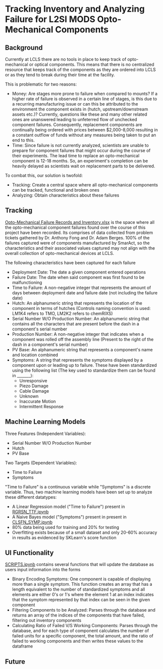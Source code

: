 # Tracking Inventory and Analyzing Failure for L2SI MODS Opto-Mechanical Components

## Background
Currently at LCLS there are no tools in place to keep track of opto-mechanical or optical components. This means that there is no centralized resource that keeps track of the components as they are ordered into LCLS or as they tend to break during their time at the facility. 

This is problematic for two reasons: 
- Money: Are stages more prone to failure when compared to mounts? If a higher rate of failure is observed in a certain line of stages, is this due to a recurring manufacturing issue or can this be attributed to the environment the component exists in (hutch, upstream/downstream assets etc.)? Currently, questions like these and many other related ones are unanswered leading to unfeterred flow of unchecked component failures. Consequently, replacement components are continually being ordered with prices between $2,000-8,000 resulting in a constant outflow of funds without any measures being taken to put an end to this.
- Time: Since failure is not currently analyzed, scientists are unable to prepare for component failures that might occur during the course of their experiments. The lead time to replace an opto-mechanical component is 12-18 months. So, an experiment's completion can be heavily delayed as scientists wait on replacement parts to be delivered.

To combat this, our solution is twofold:
- Tracking: Create a central space where all opto-mechanical components can be tracked, functional and broken ones
- Analyzing: Obtain characteristics about these failures 



## Tracking
[Opto-Mechanical Failure Records and Inventory.xlsx](/Opto-MechanicalFailureRecordsandInventory.xlsx) is the space where all the opto-mechanical component failures found over the course of this project have been recorded. Its comprises of data collected from problem tickets gathered by Dr. Anthony Fong and Dr. Adam Berges. 100% of the failures captured were of components manufactured by SmarAct, so the characteristics and their associated values captured may not align with the overall collection of opto-mechanical devices at LCLS.

The following characteristics have been captured for each failure

- Deployment Date: The date a given component entered operations
- Failure Date: The date when said component was first found to be malfunctioning
- Time to Failure: A non-negative integer that represents the amount of days between deployment date and failure date (not including the failure date)
- Hutch: An alphanumeric string that represents the location of the component in terms of hutches (Controls naming convention is used: LM1K4 refers to TMO, LM2K2 refers to chemRIXS)
- Serial Number W/O Production Number: An alphanumeric string that contains all the characters that are present before the dash in a component's serial number
- Production Number: A non-negative integer that indicates when a component was rolled off the assembly line (Present to the right of the dash in a component's serial number)
- PV Base: An alphanumeric string that represents a component's name and location combined
- Symptoms: A string that represents the symptoms displayed by a component upon or leading up to failure. These have been standardized using the following list (The key used to standardize them can be found in _______):
  - Unresponsive
  - Piezo Damage
  - Cable Damage
  - Unknown
  - Inaccurate Motion
  - Intermittent Response
    


 
## Machine Learning Models
Three Features (Independent Variables):
- Serial Number W/O Production Number
- Hutch
- PV Base
  
Two Targets (Dependent Variables):
- Time to Failure
- Symptoms

"Time to Failure" is a continuous variable while "Symptoms" is a discrete variable. Thus, two machine learning models have been set up to analyze these different datatypes:

- A Linear Regression model ("Time to Failure") present in [RGRSN_TTF.ipynb](/RGRSN_TTF.ipynb) 
- A Naive Bayes model ("Symptoms") present in present in [CLSFN_SYMP.ipynb](/CLSFN.SYMP.ipynb)
- 80% data being used for training and 20% for testing
- Overfitting exists because of a small dataset and only 20-60% accuracy in results as evidenced by SKLearn's score function

## UI Functionality
[SCRIPTS.ipynb](/SCRIPTS.ipynb) contains several functions that will update the database as users input information into the forms 
- Binary Encoding Symptoms: One component is capable of displaying more than a single symptom. This function creates an array that has a length equivalent to the number of standardized symptoms and all elements are either 0's or 1's where the element 1 at an index indicates that the symptom represented by that index can be seen in the given component
- Filtering Components to be Analyzed: Parses through the database and returns an array of the indices of the components that have failed, filtering out inventory components
- Calculating Ratio of Failed V/S Working Components: Parses through the database, and for each type of component calculates the number of failed units for a specific component, the total amount, and the ratio of failed to working components and then writes these values to the dataframe

## Future 

